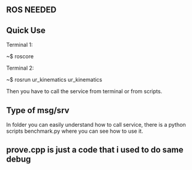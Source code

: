 ## ROS NEEDED

## Quick Use

Terminal 1:

~$ roscore

Terminal 2:

~$ rosrun ur_kinematics ur_kinematics

Then you have to call the service from terminal or from scripts.

## Type of msg/srv

In folder you can easily understand how to call service, there is a python scripts benchmark.py where you can see how to use it.

## prove.cpp is just a code that i used to do same debug

